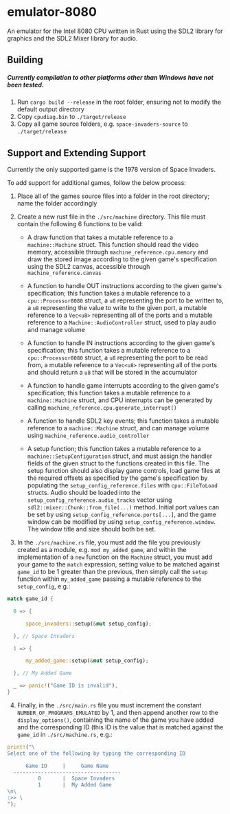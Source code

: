 # emulator-8080
An emulator for the Intel 8080 CPU written in Rust using the SDL2 library for graphics and the SDL2 Mixer library for audio.

## Building
##### Currently compilation to other platforms other than Windows have not been tested.

1. Run `cargo build --release` in the root folder, ensuring not to modify the default output directory
2. Copy `cpudiag.bin` to `./target/release`
3. Copy all game source folders, e.g. `space-invaders-source` to `./target/release`

## Support and Extending Support
Currently the only supported game is the 1978 version of Space Invaders.

To add support for additional games, follow the below process:
  1. Place all of the games source files into a folder in the root directory; name the folder accordingly
  
  2. Create a new rust file in the `./src/machine` directory. This file must contain the following 6 functions to be valid:
  
      - A draw function that takes a mutable reference to a `machine::Machine` struct. This function should read the video memory, accessible through `machine_reference.cpu.memory` and draw the stored image according to the given game's specification using the SDL2 canvas, accessible through `machine_reference.canvas`
      
      - A function to handle OUT instructions according to the given game's specification; this function takes a mutable reference to a `cpu::Processor8080` struct, a `u8` representing the port to be written to, a `u8` representing the value to write to the given port, a mutable reference to a `Vec<u8>` representing all of the ports and a mutable reference to a `Machine::AudioController` struct, used to play audio and manage volume
      
      - A function to handle IN instructions according to the given game's specification; this function takes a mutable reference to a `cpu::Processor8080` struct, a `u8` representing the port to be read from, a mutable reference to a `Vec<u8>` representing all of the ports and should return a `u8` that will be stored in the accumulator
      
      - A function to handle game interrupts according to the given game's specification; this function takes a mutable reference to a `machine::Machine` struct, and CPU interrupts can be generated by calling `machine_reference.cpu.generate_interrupt()`
      
      - A function to handle SDL2 key events; this function takes a mutable reference to a `machine::Machine` struct, and can manage volume using `machine_reference.audio_controller`
      
      - A setup function; this function takes a mutable reference to a `machine::SetupConfiguration` struct, and must assign the handler fields of the given struct to the functions created in this file. The setup function should also display game controls, load game files at the required offsets as specified by the game's specification by populating the `setup_config_reference.files` with `cpu::FileToLoad` structs. Audio should be loaded into the `setup_config_reference.audio_tracks` vector using `sdl2::mixer::Chunk::from_file(...)` method. Initial port values can be set by using `setup_config_reference.ports[...]`, and the game window can be modified by using `setup_config_reference.window`. The window title and size should both be set.
  
  3. In the `./src/machine.rs` file, you must add the file you previously created as a module, e.g. `mod my_added_game`, and within the implementation of a `new` function on the `Machine` struct, you must add your game to the `match` expression, setting value to be matched against `game_id` to be 1 greater than the previous, then simply call the `setup` function within `my_added_game` passing a mutable reference to the `setup_config`, e.g.:
  ```rust
  match game_id {

    0 => {

        space_invaders::setup(&mut setup_config);

    }, // Space Invaders

    1 => {

        my_added_game::setup(&mut setup_config);

    }, // My Added Game

    _ => panic!("Game ID is invalid"),
}
```

  4. Finally, in the `./src/main.rs` file you must increment the constant `NUMBER_OF_PROGRAMS_EMULATED` by 1, and then append another row to the `display_options()`, containing the name of the game you have added and the corresponding ID (this ID is the value that is matched against the `game_id` in `./src/machine.rs`, e.g.:
  ```rust
print!("\
Select one of the following by typing the corresponding ID

        Game ID     |     Game Name
    -----------------------------------
            0       |  Space Invaders
            1       |  My Added Game
\n\
:>> \
");
